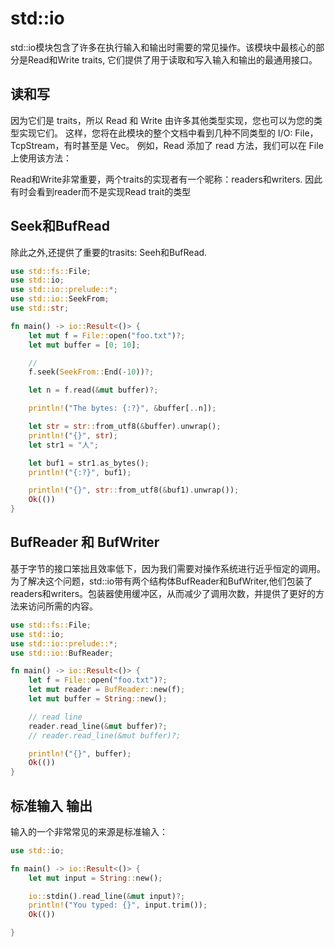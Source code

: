 # std::io

std::io模块包含了许多在执行输入和输出时需要的常见操作。该模块中最核心的部分是Read和Write traits, 它们提供了用于读取和写入输入和输出的最通用接口。

## 读和写

因为它们是 traits，所以 Read 和 Write 由许多其他类型实现，您也可以为您的类型实现它们。 这样，您将在此模块的整个文档中看到几种不同类型的 I/O: File，TcpStream，有时甚至是 Vec<T>。 例如，Read 添加了 read 方法，我们可以在 File 上使用该方法：


Read和Write非常重要，两个traits的实现者有一个昵称：readers和writers. 因此有时会看到reader而不是实现Read trait的类型

## Seek和BufRead

除此之外,还提供了重要的trasits: Seeh和BufRead.
```rust
use std::fs::File;
use std::io;
use std::io::prelude::*;
use std::io::SeekFrom;
use std::str;

fn main() -> io::Result<()> {
    let mut f = File::open("foo.txt")?;
    let mut buffer = [0; 10];

    //
    f.seek(SeekFrom::End(-10))?;

    let n = f.read(&mut buffer)?;

    println!("The bytes: {:?}", &buffer[..n]);

    let str = str::from_utf8(&buffer).unwrap();
    println!("{}", str);
    let str1 = "人";

    let buf1 = str1.as_bytes();
    println!("{:?}", buf1);

    println!("{}", str::from_utf8(&buf1).unwrap());
    Ok(())
}
```

## BufReader 和 BufWriter

基于字节的接口笨拙且效率低下，因为我们需要对操作系统进行近乎恒定的调用。为了解决这个问题，std::io带有两个结构体BufReader和BufWriter,他们包装了readers和writers。包装器使用缓冲区，从而减少了调用次数，并提供了更好的方法来访问所需的内容。

```rust
use std::fs::File;
use std::io;
use std::io::prelude::*;
use std::io::BufReader;

fn main() -> io::Result<()> {
    let f = File::open("foo.txt")?;
    let mut reader = BufReader::new(f);
    let mut buffer = String::new();

    // read line
    reader.read_line(&mut buffer)?;
    // reader.read_line(&mut buffer)?;

    println!("{}", buffer);
    Ok(())
}

```

## 标准输入 输出

输入的一个非常常见的来源是标准输入：

```rust
use std::io;

fn main() -> io::Result<()> {
    let mut input = String::new();

    io::stdin().read_line(&mut input)?;
    println!("You typed: {}", input.trim());
    Ok(())

}
```
